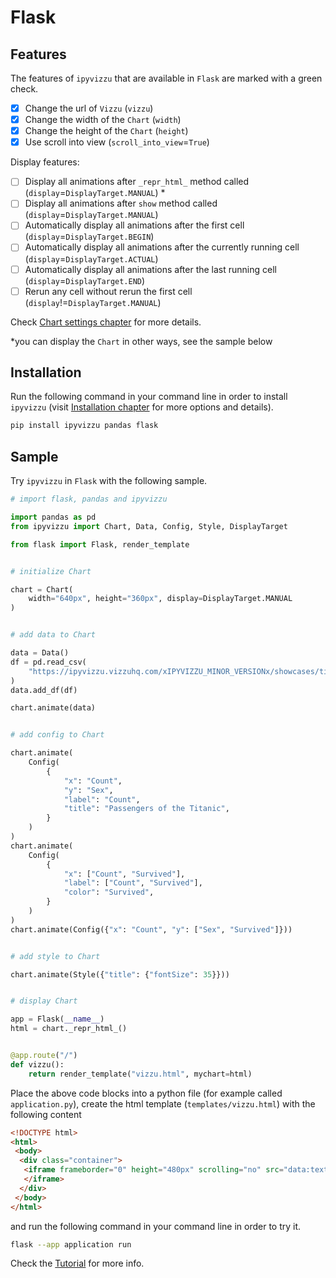 # Flask

## Features

The features of `ipyvizzu` that are available in `Flask` are marked with a green
check.

- [x] Change the url of `Vizzu` (`vizzu`)
- [x] Change the width of the `Chart` (`width`)
- [x] Change the height of the `Chart` (`height`)
- [x] Use scroll into view (`scroll_into_view`=`True`)

Display features:

- [ ] Display all animations after `_repr_html_` method called
  (`display`=`DisplayTarget.MANUAL`) \*
- [ ] Display all animations after `show` method called
  (`display`=`DisplayTarget.MANUAL`)
- [ ] Automatically display all animations after the first cell
  (`display`=`DisplayTarget.BEGIN`)
- [ ] Automatically display all animations after the currently running cell
  (`display`=`DisplayTarget.ACTUAL`)
- [ ] Automatically display all animations after the last running cell
  (`display`=`DisplayTarget.END`)
- [ ] Rerun any cell without rerun the first cell
  (`display`!=`DisplayTarget.MANUAL`)

Check [Chart settings chapter](../../tutorial/chart_settings.md) for more
details.

\*you can display the `Chart` in other ways, see the sample below

## Installation

Run the following command in your command line in order to install `ipyvizzu`
(visit [Installation chapter](../../installation.md) for more options and
details).

```sh
pip install ipyvizzu pandas flask
```

## Sample

Try `ipyvizzu` in `Flask` with the following sample.

```python
# import flask, pandas and ipyvizzu

import pandas as pd
from ipyvizzu import Chart, Data, Config, Style, DisplayTarget

from flask import Flask, render_template


# initialize Chart

chart = Chart(
    width="640px", height="360px", display=DisplayTarget.MANUAL
)


# add data to Chart

data = Data()
df = pd.read_csv(
    "https://ipyvizzu.vizzuhq.com/xIPYVIZZU_MINOR_VERSIONx/showcases/titanic/titanic.csv"
)
data.add_df(df)

chart.animate(data)


# add config to Chart

chart.animate(
    Config(
        {
            "x": "Count",
            "y": "Sex",
            "label": "Count",
            "title": "Passengers of the Titanic",
        }
    )
)
chart.animate(
    Config(
        {
            "x": ["Count", "Survived"],
            "label": ["Count", "Survived"],
            "color": "Survived",
        }
    )
)
chart.animate(Config({"x": "Count", "y": ["Sex", "Survived"]}))


# add style to Chart

chart.animate(Style({"title": {"fontSize": 35}}))


# display Chart

app = Flask(__name__)
html = chart._repr_html_()


@app.route("/")
def vizzu():
    return render_template("vizzu.html", mychart=html)
```

Place the above code blocks into a python file (for example called
`application.py`), create the html template (`templates/vizzu.html`) with the
following content

```html
<!DOCTYPE html>
<html>
 <body>
  <div class="container">
   <iframe frameborder="0" height="480px" scrolling="no" src="data:text/html, {{ mychart }}" width="800px">
   </iframe>
  </div>
 </body>
</html>

```

and run the following command in your command line in order to try it.

```sh
flask --app application run
```

Check the [Tutorial](../../tutorial/index.md) for more info.
